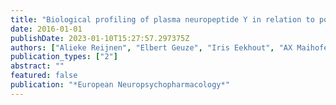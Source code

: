```yaml
---
title: "Biological profiling of plasma neuropeptide Y in relation to posttraumatic stress symptoms in two combat cohorts"
date: 2016-01-01
publishDate: 2023-01-10T15:27:57.297375Z
authors: ["Alieke Reijnen", "Elbert Geuze", "Iris Eekhout", "AX Maihofer", "CM Nievergelt", "DG Baker", "Eric Vermetten"]
publication_types: ["2"]
abstract: ""
featured: false
publication: "*European Neuropsychopharmacology*"
---
```


